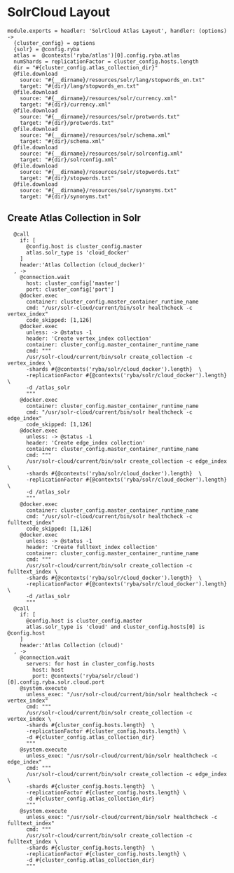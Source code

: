 
# SolrCloud Layout

    module.exports = headler: 'SolrCloud Atlas Layout', handler: (options) ->
      {cluster_config} = options
      {solr} = @config.ryba
      atlas =  @contexts('ryba/atlas')[0].config.ryba.atlas
      numShards = replicationFactor = cluster_config.hosts.length
      dir = "#{cluster_config.atlas_collection_dir}"
      @file.download
        source: "#{__dirname}/resources/solr/lang/stopwords_en.txt"
        target: "#{dir}/lang/stopwords_en.txt"
      @file.download
        source: "#{__dirname}/resources/solr/currency.xml"
        target: "#{dir}/currency.xml"
      @file.download
        source: "#{__dirname}/resources/solr/protwords.txt"
        target: "#{dir}/protwords.txt"
      @file.download
        source: "#{__dirname}/resources/solr/schema.xml"
        target: "#{dir}/schema.xml"
      @file.download
        source: "#{__dirname}/resources/solr/solrconfig.xml"
        target: "#{dir}/solrconfig.xml"
      @file.download
        source: "#{__dirname}/resources/solr/stopwords.txt"
        target: "#{dir}/stopwords.txt"
      @file.download
        source: "#{__dirname}/resources/solr/synonyms.txt"
        target: "#{dir}/synonyms.txt"

## Create Atlas Collection in Solr

      @call
        if: [
          @config.host is cluster_config.master
          atlas.solr_type is 'cloud_docker'
        ]
        header:'Atlas Collection (cloud_docker)'
      , ->
        @connection.wait
          host: cluster_config['master']
          port: cluster_config['port']
        @docker.exec
          container: cluster_config.master_container_runtime_name
          cmd: "/usr/solr-cloud/current/bin/solr healthcheck -c vertex_index"
          code_skipped: [1,126]
        @docker.exec
          unless: -> @status -1
          header: 'Create vertex_index collection'
          container: cluster_config.master_container_runtime_name
          cmd: """
          /usr/solr-cloud/current/bin/solr create_collection -c vertex_index \
          -shards #{@contexts('ryba/solr/cloud_docker').length}  \
          -replicationFactor #{@contexts('ryba/solr/cloud_docker').length} \
          -d /atlas_solr
          """
        @docker.exec
          container: cluster_config.master_container_runtime_name
          cmd: "/usr/solr-cloud/current/bin/solr healthcheck -c edge_index"
          code_skipped: [1,126]
        @docker.exec
          unless: -> @status -1
          header: 'Create edge_index collection'
          container: cluster_config.master_container_runtime_name
          cmd: """
          /usr/solr-cloud/current/bin/solr create_collection -c edge_index \
          -shards #{@contexts('ryba/solr/cloud_docker').length}  \
          -replicationFactor #{@contexts('ryba/solr/cloud_docker').length} \
          -d /atlas_solr
          """
        @docker.exec
          container: cluster_config.master_container_runtime_name
          cmd: "/usr/solr-cloud/current/bin/solr healthcheck -c fulltext_index"
          code_skipped: [1,126]
        @docker.exec
          unless: -> @status -1
          header: 'Create fulltext_index collection'
          container: cluster_config.master_container_runtime_name
          cmd: """
          /usr/solr-cloud/current/bin/solr create_collection -c fulltext_index \
          -shards #{@contexts('ryba/solr/cloud_docker').length}  \
          -replicationFactor #{@contexts('ryba/solr/cloud_docker').length} \
          -d /atlas_solr
          """
      @call
        if: [
          @config.host is cluster_config.master
          atlas.solr_type is 'cloud' and cluster_config.hosts[0] is @config.host
        ]
        header:'Atlas Collection (cloud)'
      , ->
        @connection.wait
          servers: for host in cluster_config.hosts
            host: host
            port: @contexts('ryba/solr/cloud')[0].config.ryba.solr.cloud.port
        @system.execute
          unless_exec: "/usr/solr-cloud/current/bin/solr healthcheck -c vertex_index"
          cmd: """
          /usr/solr-cloud/current/bin/solr create_collection -c vertex_index \
          -shards #{cluster_config.hosts.length}  \
          -replicationFactor #{cluster_config.hosts.length} \
          -d #{cluster_config.atlas_collection_dir}
          """
        @system.execute
          unless_exec: "/usr/solr-cloud/current/bin/solr healthcheck -c edge_index"
          cmd: """
          /usr/solr-cloud/current/bin/solr create_collection -c edge_index \
          -shards #{cluster_config.hosts.length}  \
          -replicationFactor #{cluster_config.hosts.length} \
          -d #{cluster_config.atlas_collection_dir}
          """
        @system.execute
          unless_exec: "/usr/solr-cloud/current/bin/solr healthcheck -c fulltext_index"
          cmd: """
          /usr/solr-cloud/current/bin/solr create_collection -c fulltext_index \
          -shards #{cluster_config.hosts.length}  \
          -replicationFactor #{cluster_config.hosts.length} \
          -d #{cluster_config.atlas_collection_dir}
          """
